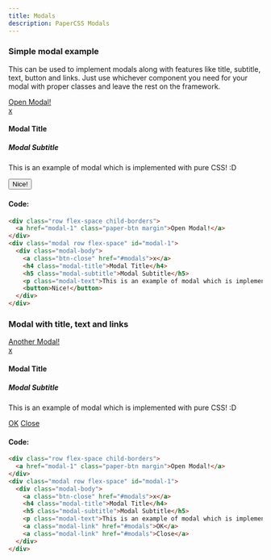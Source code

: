 ```yaml
---
title: Modals
description: PaperCSS Modals
---
```

### Simple modal example

This can be used to implement modals along with features like title, subtitle, text, button and links. Just use whichever component you need for your modal with proper classes and leave the rest on the framework.

<div class="row flex-spaces child-borders">
  <a href="#modal-1" class="paper-btn margin">Open Modal!</a>
</div>
<div class="modal row flex-spaces" id="modal-1">
  <div class="modal-body">
    <a href="#modals" class="btn-close">x</a>
    <h4 class="modal-title">Modal Title</h4>
    <h5 class="modal-subtitle">Modal Subtitle</h5>
    <p class="modal-text">This is an example of modal which is implemented with pure CSS! :D</p>
    <a href="#modals"><button>Nice!</button></a>
  </div>
</div>

#### Code:

```html
<div class="row flex-space child-borders">
  <a href="modal-1" class="paper-btn margin">Open Modal!</a>
</div>
<div class="modal row flex-space" id="modal-1">
  <div class="modal-body">
    <a class="btn-close" href="#modals">x</a>
    <h4 class="modal-title">Modal Title</h4>
    <h5 class="modal-subtitle">Modal Subtitle</h5>
    <p class="modal-text">This is an example of modal which is implemented with pure CSS! :D</p>
    <button>Nice!</button>
  </div>
</div>
```

### Modal with title, text and links

<div class="row flex-spaces child-borders">
  <a href="#modal-2" class="paper-btn margin">Another Modal!</a>
</div>
<div class="modal row flex-spaces" id="modal-2">
  <div class="modal-body">
    <a href="#modals" class="btn-close">x</a>
    <h4 class="modal-title">Modal Title</h4>
    <h5 class="modal-subtitle">Modal Subtitle</h5>
    <p class="modal-text">This is an example of modal which is implemented with pure CSS! :D</p>
    <a class="modal-link" href="#modals">OK</a>
    <a class="modal-link" href="#modals">Close</a>
  </div>
</div>

#### Code:

```html
<div class="row flex-space child-borders">
  <a href="modal-1" class="paper-btn margin">Open Modal!</a>
</div>
<div class="modal row flex-space" id="modal-1">
  <div class="modal-body">
    <a class="btn-close" href="#modals">x</a>
    <h4 class="modal-title">Modal Title</h4>
    <h5 class="modal-subtitle">Modal Subtitle</h5>
    <p class="modal-text">This is an example of modal which is implemented with pure CSS! :D</p>
    <a class="modal-link" href="#modals">OK</a>
    <a class="modal-link" href="#modals">Close</a>
  </div>
</div>
```
